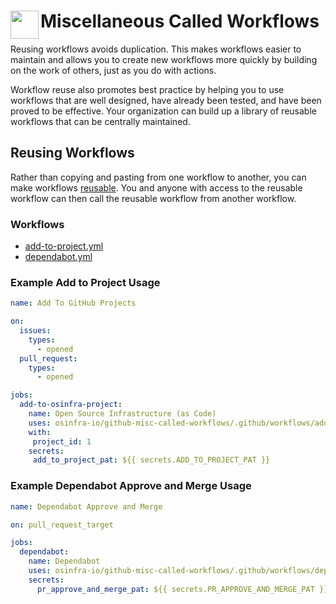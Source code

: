 # <img align="left" width="45" height="45" src="https://user-images.githubusercontent.com/1610100/201473670-e0e6bdeb-742f-4be1-a47a-3506309620a3.png"> Miscellaneous Called Workflows

Reusing workflows avoids duplication. This makes workflows easier to maintain and allows you to create new workflows
more quickly by building on the work of others, just as you do with actions.

Workflow reuse also promotes best practice by helping you to use workflows that are well designed, have already been
tested, and have been proved to be effective. Your organization can build up a library of reusable workflows that can
be centrally maintained.

## Reusing Workflows

Rather than copying and pasting from one workflow to another, you can make workflows [reusable](https://docs.github.com/en/actions/learn-github-actions/reusing-workflows). You and anyone with access to the reusable workflow can then call the reusable workflow from another workflow.

### Workflows

- [add-to-project.yml](.github/workflows/add-to-project.yml)
- [dependabot.yml](.github/workflows/dependabot.yml)

### Example Add to Project Usage

```yaml
name: Add To GitHub Projects

on:
  issues:
    types:
      - opened
  pull_request:
    types:
      - opened

jobs:
  add-to-osinfra-project:
    name: Open Source Infrastructure (as Code)
    uses: osinfra-io/github-misc-called-workflows/.github/workflows/add-to-project.yml@v0.0.0
    with:
     project_id: 1
    secrets:
     add_to_project_pat: ${{ secrets.ADD_TO_PROJECT_PAT }}
```

### Example Dependabot Approve and Merge Usage

```yaml
name: Dependabot Approve and Merge

on: pull_request_target

jobs:
  dependabot:
    name: Dependabot
    uses: osinfra-io/github-misc-called-workflows/.github/workflows/dependabot.yml@v0.0.0
    secrets:
      pr_approve_and_merge_pat: ${{ secrets.PR_APPROVE_AND_MERGE_PAT }}
```
